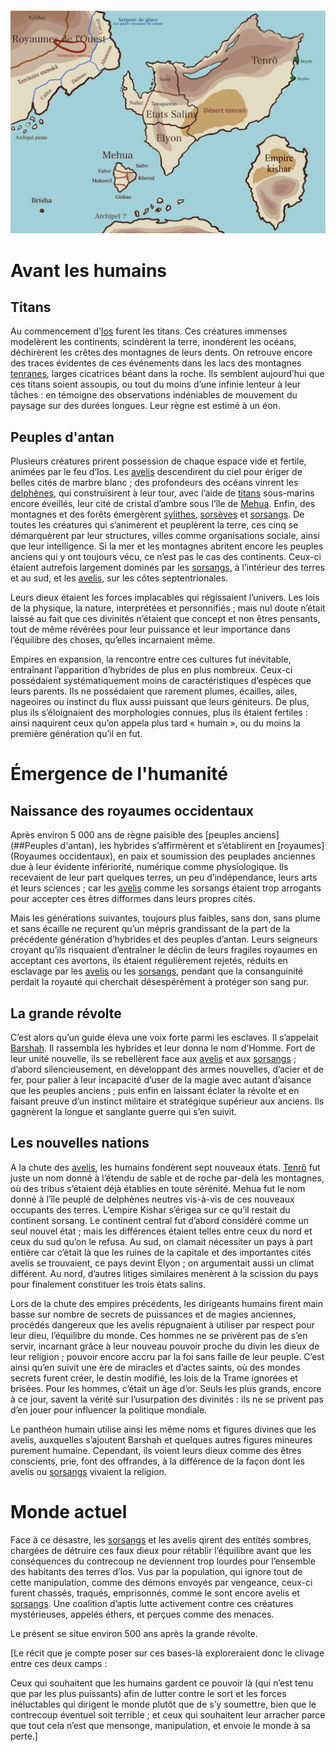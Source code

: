 
```table-of-contents
```
![carte_v2](../Illustrations/carte_v2.png)

# Avant les humains

## Titans

Au commencement d’[Ios](Dieux/Ios.md) furent les titans. Ces créatures immenses modelèrent les continents, scindèrent la terre, inondèrent les océans, déchirèrent les crêtes des montagnes de leurs dents.
On retrouve encore des traces évidentes de ces événements dans les lacs des montagnes [tenranes](<../Nations humaines/Tenrô.md>), larges cicatrices béant dans la roche. Ils semblent aujourd’hui que ces titans soient assoupis, ou tout du moins d’une infinie lenteur à leur tâches : en témoigne des observations indéniables de mouvement du paysage sur des durées longues. Leur règne est estimé à un éon. 

## Peuples d'antan

Plusieurs créatures prirent possession de chaque espace vide et fertile, animées par le feu d’Ios. Les [avelis](<../Nations non-humaines/Avelis.md>) descendirent du ciel pour ériger de belles cités de marbre blanc ; des profondeurs des océans vinrent les [delphènes](Delphènes.md), qui construisirent à leur tour, avec l’aide de [titans](#Titans) sous-marins encore éveillés, leur cité de cristal d’ambre sous l’île de [Mehua](Mehua). Enfin, des montagnes et des forêts émergèrent [sylithes](Sylithes.md), [sorsèves](Sorsèves.md) et [sorsangs](Sorsangs). De toutes les créatures qui s’animèrent et peuplèrent la terre, ces cinq se démarquèrent par leur structures, villes comme organisations sociale, ainsi que leur intelligence.
Si la mer et les montagnes abritent encore les peuples anciens qui y ont toujours vécu, ce n’est pas le cas des continents. Ceux-ci étaient autrefois largement dominés par les [sorsangs](Sorsangs), à l’intérieur des terres et au sud, et les [avelis](Avelis), sur les côtes septentrionales.  
 
Leurs dieux étaient les forces implacables qui régissaient l’univers. Les lois de la physique, la nature, interprétées et personnifiés ; mais nul doute n’était laissé au fait que ces divinités n’étaient que concept et non êtres pensants, tout de même révérées pour leur puissance et leur importance dans l’équilibre des choses, qu’elles incarnaient même.

Empires en expansion, la rencontre entre ces cultures fut inévitable, entraînant l’apparition d’hybrides de plus en plus nombreux. Ceux-ci possédaient systématiquement moins de caractéristiques d’espèces que leurs parents. Ils ne possédaient que rarement plumes, écailles, ailes, nageoires ou instinct du flux aussi puissant que leurs géniteurs. De plus, plus ils s’éloignaient des morphologies connues, plus ils étaient fertiles : ainsi naquirent ceux qu’on appela plus tard « humain », ou du moins la première génération qu’il en fut.

#  Émergence de l'humanité

## Naissance des royaumes occidentaux

Après environ 5 000 ans de règne paisible des [peuples anciens](##Peuples d'antan), les hybrides s’affirmèrent et s’établirent en [royaumes](Royaumes occidentaux), en paix et soumission des peuplades anciennes due à leur évidente infériorité, numérique comme physiologique. Ils recevaient de leur part quelques terres, un peu d’indépendance, leurs arts et leurs sciences ; car les [avelis](Avelis) comme les sorsangs étaient trop arrogants pour accepter ces êtres difformes dans leurs propres cités.

Mais les générations suivantes, toujours plus faibles, sans don, sans plume et sans écaille ne reçurent qu’un mépris grandissant de la part de la précédente génération d’hybrides et des peuples d’antan. Leurs seigneurs croyant qu’ils risquaient d’entraîner le déclin de leurs fragiles royaumes en acceptant ces avortons, ils étaient régulièrement rejetés, réduits en esclavage par les [avelis](Avelis) ou les [sorsangs](Sorsangs), pendant que la consanguinité perdait la royauté qui cherchait désespérément à protéger son sang pur.

## La grande révolte

C’est alors qu’un guide éleva une voix forte parmi les esclaves. Il s’appelait [Barshah](Barshah). Il rassembla les hybrides et leur donna le nom d’Homme. Fort de leur unité nouvelle, ils se rebellèrent face aux [avelis](Avelis) et aux [sorsangs](Sorsangs) ; d’abord silencieusement, en développant des armes nouvelles, d’acier et de fer, pour palier à leur incapacité d’user de la magie avec autant d’aisance que les peuples anciens ; puis enfin en laissant éclater la révolte et en faisant preuve d’un instinct militaire et stratégique supérieur aux anciens. Ils gagnèrent la longue et sanglante guerre qui s’en suivit.

## Les nouvelles nations

A la chute des [avelis](Avelis), les humains fondèrent sept nouveaux états. [Tenrô](Tenrô) fut juste un nom donné à l’étendu de sable et de roche par-delà les montagnes, où des tribus s’étaient déjà établies en toute sérénité. Mehua fut le nom donné à l’île peuplé de delphènes neutres vis-à-vis de ces nouveaux occupants des terres. L’empire Kishar s’érigea sur ce qu’il restait du continent sorsang. Le continent central fut d’abord considéré comme un seul nouvel état ; mais les différences étaient telles entre ceux du nord et ceux du sud qu’on le refusa. Au sud, on clamait nécessiter un pays à part entière car c’était là que les ruines de la capitale et des importantes cités avelis se trouvaient, ce pays devint Elyon ; on argumentait aussi un climat différent. Au nord, d’autres litiges similaires menèrent à la scission du pays pour finalement constituer les trois états salins.

Lors de la chute des empires précédents, les dirigeants humains firent main basse sur nombre de secrets de puissances et de magies anciennes, procédés dangereux que les avelis répugnaient à utiliser par respect pour leur dieu, l’équilibre du monde. Ces hommes ne se privèrent pas de s’en servir, incarnant grâce à leur nouveau pouvoir proche du divin les dieux de leur religion ; pouvoir encore accru par la foi sans faille de leur peuple. C’est ainsi qu’en suivit une ère de miracles et d’actes saints, où des mondes secrets furent créer, le destin modifié, les lois de la Trame ignorées et brisées. Pour les hommes, c’était un âge d’or. Seuls les plus grands, encore à ce jour, savent la vérité sur l’usurpation des divinités : ils ne se privent pas d’en jouer pour influencer la politique mondiale.

Le panthéon humain utilise ainsi les même noms et figures divines que les avelis, auxquelles s’ajoutent Barshah et quelques autres figures mineures purement humaine. Cependant, ils voient leurs dieux comme des êtres conscients, prie, font des offrandes, à la différence de la façon dont les avelis ou [sorsangs](Sorsangs) vivaient la religion.

# Monde actuel

Face à ce désastre, les [sorsangs](Sorsangs) et les avelis qirent des entités sombres, chargées de détruire ces faux dieux pour rétablir l’équilibre avant que les conséquences du contrecoup ne deviennent trop lourdes pour l’ensemble des habitants des terres d’Ios. Vus par la population, qui ignore tout de cette manipulation, comme des démons envoyés par vengeance, ceux-ci furent chassés, traqués, emprisonnés, comme le sont encore avelis et [sorsangs](Sorsangs). Une coalition d’aptis lutte activement contre ces créatures mystérieuses, appelés éthers, et perçues comme des menaces.

Le présent se situe environ 500 ans après la grande révolte.

[Le récit que je compte poser sur ces bases-là exploreraient donc le clivage entre ces deux camps :

Ceux qui souhaitent que les humains gardent ce pouvoir là (qui n’est tenu que par les plus puissants) afin de lutter contre le sort et les forces inéluctables qui dirigent le monde plutôt que de s’y soumettre, bien que le contrecoup éventuel soit terrible ; et ceux qui souhaitent leur arracher parce que tout cela n’est que mensonge, manipulation, et envoie le monde à sa perte.]

